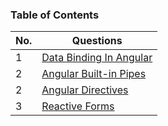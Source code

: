 ### Table of Contents

| No. | Questions |
|---- | ---------
|1| [Data Binding In Angular](https://github.com/muhammedjamsheer/Angular/blob/master/databinding.md)
|2| [Angular Built-in Pipes](https://github.com/muhammedjamsheer/Angular/blob/master/pipes.md)
|2| [Angular Directives](https://github.com/muhammedjamsheer/Angular/blob/master/directives.md)
|3| [Reactive Forms](https://github.com/muhammedjamsheer/Angular/blob/master/reactiveforms.md)
